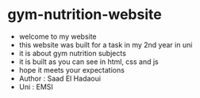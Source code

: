 # gym-nutrition-website
* welcome to my website 
* this website was built for a task in my 2nd year in uni 
* it is about gym nutrition subjects 
* it is built as you can see in html, css and js 
* hope it meets your expectations 
* Author : Saad El Hadaoui
* Uni : EMSI
